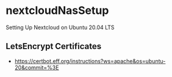 # nextcloudNasSetup
Setting Up Nextcloud on Ubuntu 20.04 LTS

## LetsEncrypt Certificates
- https://certbot.eff.org/instructions?ws=apache&os=ubuntu-20&commit=%3E
